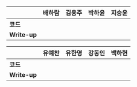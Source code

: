 |              | 배하람 | 김용주 | 박하윤 | 지승윤 | 
| ------------ | ------ | ------ | ------ | ------ |
| **코드**     |        |        |        |        |
| **Write-up** |        |        |        |        |

|              | 유예찬 | 유한영 | 강동인 | 백하현 |
| ------------ | ------ | ------ | ------ | ------ |
| **코드**     |        |        |        |        |
| **Write-up** |        |        |        |        |

